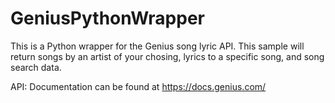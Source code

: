 # GeniusPythonWrapper
This is a Python wrapper for the Genius song lyric API. This sample will return songs by an artist of your chosing, lyrics to a specific song, and song search data.

API: Documentation can be found at https://docs.genius.com/
